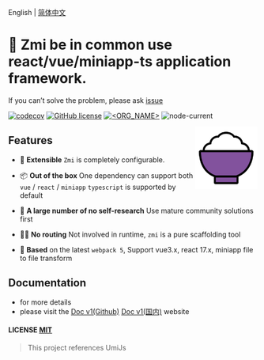 English | [简体中文](./README.zh-CN.md)

# 🎃 Zmi be in common use react/vue/miniapp-ts application framework.

If you can’t solve the problem, please ask [issue](https://github.com/l-zoy/zmi/issues/new)

[![codecov](https://codecov.io/gh/l-zoy/zmi/branch/main/graph/badge.svg?token=804YLQMX9B)](https://codecov.io/gh/l-zoy/zmi) [![GitHub license](https://img.shields.io/github/license/l-zoy/zmi)](https://github.com/l-zoy/zmi/blob/master/LICENSE) [![<ORG_NAME>](https://circleci.com/gh/l-zoy/zmi.svg?style=svg)](https://app.circleci.com/pipelines/github/l-zoy/zmi) ![node-current](https://img.shields.io/node/v/zmi)

<img alt="Logo" align="right" src="./website/static/img/logo.svg" width="25%" />

## Features

- 🔩 **Extensible** `Zmi` is completely configurable.

- 📦 **Out of the box** One dependency can support both `vue` / `react` / `miniapp` `typescript` is supported by default

- 🙅 **A large number of no self-research** Use mature community solutions first

- 🤷‍♂️ **No routing** Not involved in runtime, `zmi` is a pure scaffolding tool

- 🎉 **Based** on the latest `webpack 5`, Support vue3.x, react 17.x, miniapp file to file transform

## Documentation

- for more details
- please visit the [Doc v1(Github)](https://l-zoy.github.io/zmi/) [Doc v1(国内)](https://zaire.gitee.io/zmi/) website

#### LICENSE [MIT](https://github.com/l-zoy/zmi/blob/main/LICENSE)

> This project references UmiJs

<!-- yarn debug examples/normal dev -->
